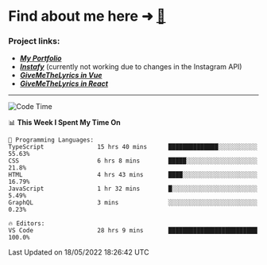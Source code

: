 # Find about me here ➜ [🧑](https://pauabella.dev)

### Project links:
- ***[My Portfolio](https://pauabella.dev)***
- ***[Instafy](https://instafy.me)*** (currently not working due to changes in the Instagram API)
- ***[GiveMeTheLyrics in Vue](https://lyrics.pauabella.dev)***
- ***[GiveMeTheLyrics in React](https://pauabella.dev/GiveMeTheLyrics)***

---
<!--START_SECTION:waka-->
![Code Time](http://img.shields.io/badge/Code%20Time-1%2C069%20hrs%2019%20mins-blue)

📊 **This Week I Spent My Time On** 

```text
💬 Programming Languages: 
TypeScript               15 hrs 40 mins      ██████████████░░░░░░░░░░░   55.63% 
CSS                      6 hrs 8 mins        █████░░░░░░░░░░░░░░░░░░░░   21.8% 
HTML                     4 hrs 43 mins       ████░░░░░░░░░░░░░░░░░░░░░   16.79% 
JavaScript               1 hr 32 mins        █░░░░░░░░░░░░░░░░░░░░░░░░   5.49% 
GraphQL                  3 mins              ░░░░░░░░░░░░░░░░░░░░░░░░░   0.23%

🔥 Editors: 
VS Code                  28 hrs 9 mins       █████████████████████████   100.0%

```


 Last Updated on 18/05/2022 18:26:42 UTC
<!--END_SECTION:waka-->
